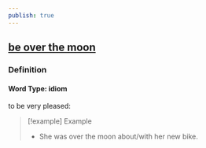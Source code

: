 ```yaml
---
publish: true
---
```


## [be over the moon](https://dictionary.cambridge.org/dictionary/english/be-over-the-moon)

### Definition
#### Word Type: idiom
to be very pleased:

>[!example] Example
> - She was over the moon about/with her new bike.
